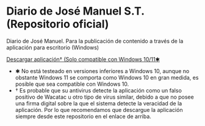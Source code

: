# Diario de José Manuel S.T. (Repositorio oficial)
Diario de José Manuel. Para la publicación de contenido a través de la aplicación para escritorio (Windows)

[Descargar aplicación† (Solo compatible con Windows 10/11✱](https://github.com/josemanuelsuareztocino-1998/diario/releases/download/app/Diario-JMST.exe)

* ✱ No está testeado en versiones inferiores a Windows 10, aunque no obstante Windows 11 se comporta como Windows 10 en gran medida, es posible que sea compatible con Windows 10.
* † Es probable que su antivirus detecte la aplicación como un falso positivo de Wacatac u otro tipo de virus similar, debido a que no posee una firma digital sobre la que el sistema detecte la veracidad de la aplicación. Por lo que recomendamos que descargue la aplicación siempre desde este repositorio en el enlace de arriba.

